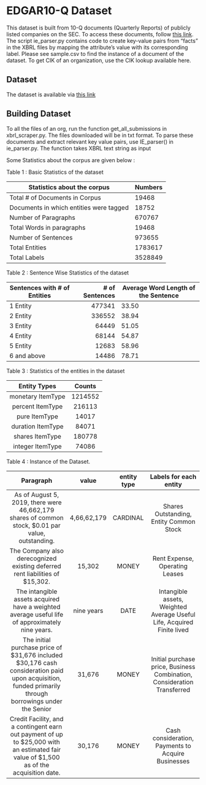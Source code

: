# EDGAR10-Q Dataset

This dataset is built from 10-Q documents (Quarterly Reports) of publicly listed companies on the SEC. To access these documents, follow [this link](https://www.sec.gov/os/accessing-edgar-data). The script ie_parser.py contains code to create key-value pairs from “facts” in the XBRL files by mapping the attribute’s value with its corresponding label. Please see sample.csv to find the instance of a document of the dataset. To get CIK of an organization, use the CIK lookup available here. 


## Dataset

The dataset is available via [this link](https://arizonastateu-my.sharepoint.com/:f:/g/personal/hgupta35_sundevils_asu_edu/Eo0a8sp7YYNLo1Wkfae0_Q4B6SXPzsUjBjd4b1HsnWCbIQ?e=q7Qxjw)


## Building Dataset

To all the files of an org, run the function get_all_submissions in xbrl_scraper.py. The files downloaded will be in txt format. To parse these documents and extract relevant key value pairs, use IE_parser() in ie_parser.py. The function takes XBRL text string as input


Some Statistics about the corpus are given below : 

Table 1 : Basic Statistics of the dataset

| Statistics about the corpus             | Numbers |
|-----------------------------------------|---------|
| Total  # of Documents in Corpus         | 19468   |
| Documents in which entities were tagged | 18752   |
| Number of Paragraphs                    | 670767  |
| Total Words in paragraphs               | 19468   |
| Number of Sentences                     | 973655  |
| Total Entities                          | 1783617 |
| Total Labels                            | 3528849 |


Table 2 : Sentence Wise Statistics of the dataset


| Sentences with # of Entities | # of Sentences | Average Word Length of the Sentence |
|------------------------------|---------------:|-------------------------------------|
| 1 Entity                     | 477341         | 33.50                               |
| 2 Entity                     | 336552         | 38.94                               |
| 3 Entity                     | 64449          | 51.05                               |
| 4 Entity                     | 68144          | 54.87                               |
| 5 Entity                     | 12683          | 58.96                               |
| 6 and above                  | 14486          | 78.71                               |


Table 3 : Statistics of the entities in the dataset

|    Entity Types   |  Counts |
|:-----------------:|:-------:|
| monetary ItemType | 1214552 |
| percent ItemType  | 216113  |
| pure ItemType     | 14017   |
| duration ItemType | 84071   |
| shares ItemType   | 180778  |
| integer ItemType  | 74086   |


Table 4 :  Instance of the Dataset.


|                                                                        Paragraph                                                                       |    value    | entity type |                          Labels for each entity                          |
|:------------------------------------------------------------------------------------------------------------------------------------------------------:|:-----------:|:-----------:|:------------------------------------------------------------------------:|
| As of August 5, 2019, there were 46,662,179 shares of common stock, $0.01 par value, outstanding.                                                      | 4,66,62,179 | CARDINAL    | Shares Outstanding, Entity Common Stock                                  |
| The Company also derecognized existing deferred rent liabilities of $15,302.                                                                           | 15,302      | MONEY       | Rent Expense, Operating Leases                                           |
| The intangible assets acquired have a weighted average useful life of approximately nine years.                                                        | nine years  | DATE        | Intangible assets, Weighted Average  Useful Life, Acquired Finite lived  |
| The initial purchase price of $31,676 included $30,176 cash consideration paid upon acquisition,  funded primarily through borrowings under the Senior | 31,676      | MONEY       | Initial purchase price, Business  Combination, Consideration Transferred |
| Credit Facility, and a contingent earn out payment of up to $25,000 with an estimated fair  value of $1,500 as of the acquisition date.                | 30,176      | MONEY       | Cash consideration, Payments to  Acquire Businesses                      |



